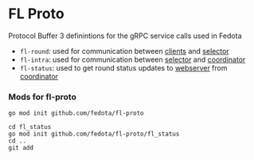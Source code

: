 # FL Proto
Protocol Buffer 3 definintions for the gRPC service calls used in Fedota

- `fl-round`: used for communication between [clients](https://github.com/fedota/fl-client) and [selector](https://github.com/fedota/fl-selector)
- `fl-intra`: used for communication between [selector](https://github.com/fedota/fl-selector) and [coordinator](https://github.com/fedota/fl-coordinator)
- `fl-status`: used to get round status updates to [webserver](https://github.com/fedota/fl-webserver) from [coordinator](https://github.com/fedota/fl-coordinator)

### Mods for fl-proto
```
go mod init github.com/fedota/fl-proto

cd fl_status
go mod init github.com/fedota/fl-proto/fl_status
cd ..
git add 
```